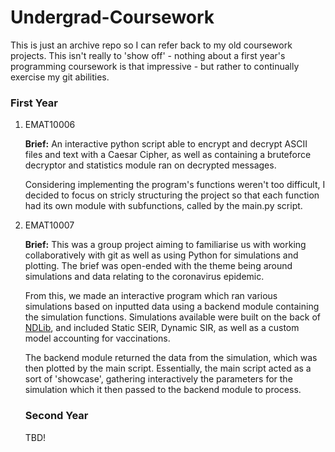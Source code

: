 # Undergrad-Coursework
This is just an archive repo so I can refer back to my old coursework projects. This isn't really to 'show off' - nothing about a first year's programming coursework is that impressive - but rather to continually exercise my git abilities. 

### First Year
1. EMAT10006

    **Brief:** An interactive python script able to encrypt and decrypt ASCII files and text with a Caesar Cipher, as well as containing a bruteforce decryptor and statistics module ran on decrypted messages.
  
    Considering implementing the program's functions weren't too difficult, I decided to focus on stricly structuring the project so that each function had its own module with subfunctions, called by the main.py script.

2. EMAT10007

    **Brief:** This was a group project aiming to familiarise us with working collaboratively with git as well as using Python for simulations and plotting. The brief was open-ended with the theme being around simulations and data relating to the coronavirus epidemic.
    
    From this, we made an interactive program which ran various simulations based on inputted data using a backend module containing the simulation functions. Simulations available were built on the back of [NDLib](https://ndlib.readthedocs.io/en/latest/), and included Static SEIR, Dynamic SIR, as well as a custom model accounting for vaccinations.
    
    The backend module returned the data from the simulation, which was then plotted by the main script. Essentially, the main script acted as a sort of 'showcase', gathering interactively the parameters for the simulation which it then passed to the backend module to process.
    
    ### Second Year
    TBD!
